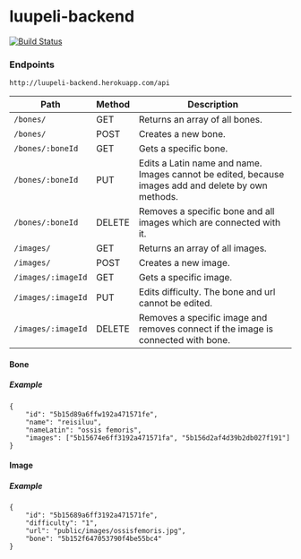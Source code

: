 # luupeli-backend
[![Build Status](https://travis-ci.org/luupeli/luupeli-backend.svg?branch=master)](https://travis-ci.org/luupeli/luupeli-backend)

### Endpoints

`http://luupeli-backend.herokuapp.com/api`

Path | Method | Description
-----|------|------------
`/bones/` | GET | Returns an array of all bones.
`/bones/` | POST | Creates a new bone.
`/bones/:boneId` | GET | Gets a specific bone.
`/bones/:boneId` | PUT | Edits a Latin name and name. Images cannot be edited, because images add and delete by own methods.
`/bones/:boneId` | DELETE | Removes a specific bone and all images which are connected with it.
`/images/` | GET | Returns an array of all images.
`/images/` | POST | Creates a new image.
`/images/:imageId` | GET | Gets a specific image.
`/images/:imageId` | PUT | Edits difficulty. The bone and url cannot be edited.
`/images/:imageId` | DELETE | Removes a specific image and removes connect if the image is connected with bone.

#### Bone
##### Example
```
{
    "id": "5b15d89a6ffw192a471571fe",
    "name": "reisiluu",
    "nameLatin": "ossis femoris",
    "images": ["5b15674e6ff3192a471571fa", "5b156d2af4d39b2db027f191"]
}
```

#### Image
##### Example
```
{
    "id": "5b15689a6ff3192a471571fe",
    "difficulty": "1",
    "url": "public/images/ossisfemoris.jpg",
    "bone": "5b152f647053790f4be55bc4"
}
```
